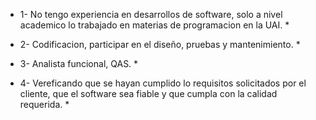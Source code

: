 * 1- No tengo experiencia en desarrollos de software, solo a nivel academico lo trabajado en materias de programacion en la UAI. *

* 2- Codificacion, participar en el diseño, pruebas y mantenimiento. *

* 3- Analista funcional, QAS. *

* 4- Vereficando que se hayan cumplido lo requisitos solicitados por el cliente, que el software sea fiable y que cumpla con la calidad requerida. *
